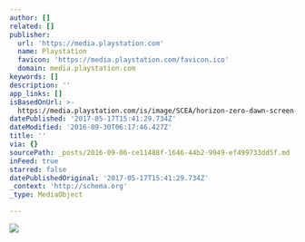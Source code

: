```yaml
---
author: []
related: []
publisher:
  url: 'https://media.playstation.com'
  name: Playstation
  favicon: 'https://media.playstation.com/favicon.ico'
  domain: media.playstation.com
keywords: []
description: ''
app_links: []
isBasedOnUrl: >-
  https://media.playstation.com/is/image/SCEA/horizon-zero-dawn-screen-05-ps4-us-13jun16?$MediaCarousel_Original$
datePublished: '2017-05-17T15:41:29.734Z'
dateModified: '2016-09-30T06:17:46.427Z'
title: ''
via: {}
sourcePath: _posts/2016-09-06-ce11488f-1646-44b2-9949-ef499733dd5f.md
inFeed: true
starred: false
datePublishedOriginal: '2017-05-17T15:41:29.734Z'
_context: 'http://schema.org'
_type: MediaObject

---
```

<article style=""><img src="https://media.playstation.com/is/image/SCEA/horizon-zero-dawn-screen-05-ps4-us-13jun16?$MediaCarousel_Original$" /></article>